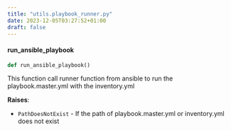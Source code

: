 ```yaml
---
title: "utils.playbook_runner.py"
date: 2023-12-05T03:27:52+01:00
draft: false
---
```


<a id="utils.playbook_runner.run_ansible_playbook"></a>

#### run\_ansible\_playbook

```python
def run_ansible_playbook()
```

This function call runner function from ansible to run the playbook.master.yml with
the inventory.yml

**Raises**:

- `PathDoesNotExist` - If the path of playbook.master.yml or inventory.yml does not exist
